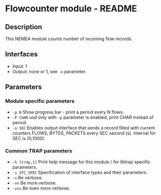# Flowcounter module - README

## Description
This NEMEA module counts number of incoming flow records.

## Interfaces
- Input: 1
- Output: none or 1, see `-o` parameter.

## Parameters
### Module specific parameters
- `-p N`	Show progress bar - print a period every N flows.
- `-P CHAR`	usd only with `-p` parameter is enabled, print CHAR instead of period.
- `-o SEC` Enables output interface that sends a record filled with current counters FLOWS, BYTES, PACKETS every SEC second (s). Interval for SEC is (0;1000).

### Common TRAP parameters
- `-h [trap,1]`        Print help message for this module / for libtrap specific parameters.
- `-i IFC_SPEC`      Specification of interface types and their parameters.
- `-v`               Be verbose.
- `-vv`              Be more verbose.
- `-vvv`             Be even more verbose.
